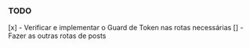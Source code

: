 ### TODO

[x] - Verificar e implementar o Guard de Token nas rotas necessárias
[] - Fazer as outras rotas de posts